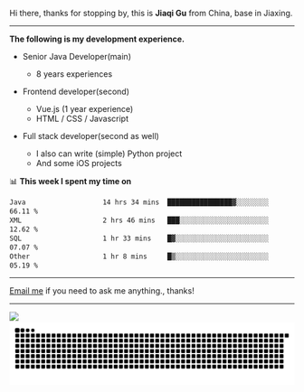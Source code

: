 Hi there, thanks for stopping by, this is **Jiaqi Gu** from China, base in Jiaxing.

---

**The following is my development experience.**

- Senior Java Developer(main)
  - 8 years experiences

- Frontend developer(second)
  - Vue.js (1 year experience)
  - HTML / CSS / Javascript
  
- Full stack developer(second as well)
  - I also can write (simple) Python project
  - And some iOS projects

📊 **This week I spent my time on**
<!--START_SECTION:waka-->

```text
Java                   14 hrs 34 mins  ████████████████▓░░░░░░░░   66.11 %
XML                    2 hrs 46 mins   ███░░░░░░░░░░░░░░░░░░░░░░   12.62 %
SQL                    1 hr 33 mins    █▓░░░░░░░░░░░░░░░░░░░░░░░   07.07 %
Other                  1 hr 8 mins     █▒░░░░░░░░░░░░░░░░░░░░░░░   05.19 %
```

<!--END_SECTION:waka-->

---

[Email me](mailto:htk2klwgr@mozmail.com?subject=Hiring_from_GitHub) if you need to ask me anything., thanks!

---

![]( https://visitor-badge.glitch.me/badge?page_id=githubgujiaqi)
![]( https://github.com/droid-Q/droid-Q/raw/output/github-contribution-grid-snake.svg#gh-dark-mode-only)
